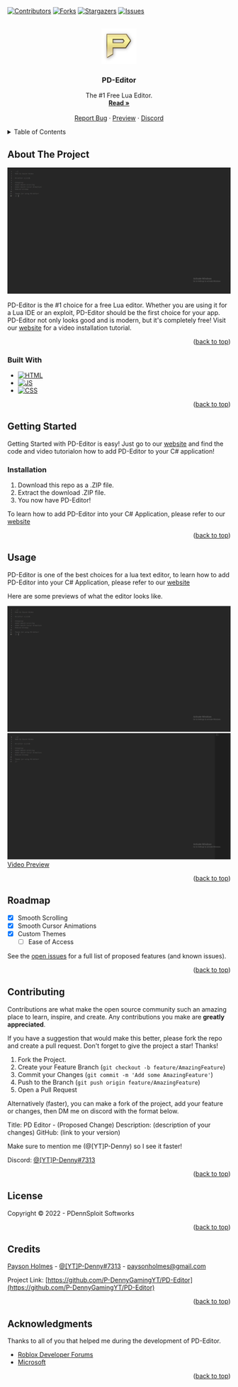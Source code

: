 <a name="readme-top"></a>



<!-- PROJECT SHIELDS -->
[![Contributors][contributors-shield]][contributors-url]
[![Forks][forks-shield]][forks-url]
[![Stargazers][stars-shield]][stars-url]
[![Issues][issues-shield]][issues-url]



<!-- PROJECT LOGO -->
<br />
<div align="center">
  <a href="https://github.com/P-DennyGamingYT/PD-Editor">
    <img src="assets/images/logo.png" alt="Logo" width="80" height="80">
  </a>

<h3 align="center">PD-Editor</h3>

  <p align="center">
    The #1 Free Lua Editor.
    <br />
    <a href="https://github.com/P-DennyGamingYT/PD-Editor"><strong>Read »</strong></a>
    <br />
    <br />
    <a href="https://github.com/P-DennyGamingYT/PD-Editor/issues">Report Bug</a>
    ·
        <a href="https://p-dennygamingyt.github.io/PD-Editor/Editor.html">Preview</a>
    ·
    <a href="https://dsc.gg/PDennSploit">Discord</a>
  </p>
</div>



<!-- TABLE OF CONTENTS -->
<details>
  <summary>Table of Contents</summary>
  <ol>
    <li>
      <a href="#about-the-project">About The Project</a>
      <ul>
        <li><a href="#built-with">Built With</a></li>
      </ul>
    </li>
    <li>
      <a href="#getting-started">Getting Started</a>
      <ul>
        <li><a href="#installation">Installation</a></li>
      </ul>
    </li>
    <li><a href="#usage">Usage</a></li>
    <li><a href="#roadmap">Roadmap</a></li>
    <li><a href="#contributing">Contributing</a></li>
    <li><a href="#contact">Credits</a></li>
    <li><a href="#acknowledgments">Acknowledgments</a></li>
  </ol>
</details>



<!-- ABOUT THE PROJECT -->
## About The Project

[![Preview][product-screenshot]](https://p-dennygamingyt.github.io/PD-Editor)

PD-Editor is the #1 choice for a free Lua editor. Whether you are using it for a Lua IDE or an exploit, PD-Editor should be the first choice for your app. PD-Editor not only looks good and is modern, but it's completely free! Visit our [website](https://p-dennygamingyt.github.io/PD-Editor) for a video installation tutorial.

<p align="right">(<a href="#readme-top">back to top</a>)</p>



### Built With

* [![HTML][Next.js]][Next-url]
* [![JS][React.js]][React-url]
* [![CSS][Vue.js]][Vue-url]

<p align="right">(<a href="#readme-top">back to top</a>)</p>



<!-- GETTING STARTED -->
## Getting Started

Getting Started with PD-Editor is easy! Just go to our [website](https://p-dennygamingyt.github.io/PD-Editor) and find the code and video tutorialon how to add PD-Editor to your C# application!

### Installation

1. Download this repo as a .ZIP file.
2. Extract the download .ZIP file.
3. You now have PD-Editor!

To learn how to add PD-Editor into your C# Application, please refer to our [website](https://p-dennygamingyt.github.io/PD-Editor)

<p align="right">(<a href="#readme-top">back to top</a>)</p>



<!-- USAGE EXAMPLES -->
## Usage

PD-Editor is one of the best choices for a lua text editor, to learn how to add PD-Editor into your C# Application, please refer to our [website](https://p-dennygamingyt.github.io/PD-Editor)

Here are some previews of what the editor looks like.

![Preview](/assets/images/preview.png "Preview")
![Preview w/ minimap](/assets/images/preview-minimap.png "Preview w/ Minimap")
[Video Preview](https://cdn.discordapp.com/attachments/909454431035228181/1007706860238950511/PD-Editor_Preview.mp4?size=4096)

<p align="right">(<a href="#readme-top">back to top</a>)</p>



<!-- ROADMAP -->
## Roadmap

- [X] Smooth Scrolling
- [X] Smooth Cursor Animations
- [X] Custom Themes
    - [ ] Ease of Access

See the [open issues](https://github.com/P-DennyGamingYT/PD-Editor/issues) for a full list of proposed features (and known issues).

<p align="right">(<a href="#readme-top">back to top</a>)</p>



<!-- CONTRIBUTING -->
## Contributing

Contributions are what make the open source community such an amazing place to learn, inspire, and create. Any contributions you make are **greatly appreciated**.

If you have a suggestion that would make this better, please fork the repo and create a pull request.
Don't forget to give the project a star! Thanks!

1. Fork the Project.
2. Create your Feature Branch (`git checkout -b feature/AmazingFeature`)
3. Commit your Changes (`git commit -m 'Add some AmazingFeature'`)
4. Push to the Branch (`git push origin feature/AmazingFeature`)
5. Open a Pull Request

Alternatively (faster), you can make a fork of the project, add your feature or changes, then DM me on discord with the format below.

Title: PD Editor - (Proposed Change)
Description: (description of your changes)
GitHub: (link to your version)

Make sure to mention me (@[YT]P-Denny) so I see it faster!

Discord: [@[YT]P-Denny#7313](https://discord.gg/users/820680923887566868) 

<p align="right">(<a href="#readme-top">back to top</a>)</p>



<!-- LICENSE -->
## License

Copyright &copy; 2022 - PDennSploit Softworks

<p align="right">(<a href="#readme-top">back to top</a>)</p>



<!-- CONTACT -->
## Credits

[Payson Holmes](https://github.com/P-DennyGamingYT) - [@[YT]P-Denny#7313](https://discord.gg/users/820680923887566868) - [paysonholmes@gmail.com](mailto:paysonholmes@gmail.com)

Project Link: [https://github.com/P-DennyGamingYT/PD-Editor](https://github.com/P-DennyGamingYT/PD-Editor)

<p align="right">(<a href="#readme-top">back to top</a>)</p>



<!-- ACKNOWLEDGMENTS -->
## Acknowledgments

Thanks to all of you that helped me during the development of PD-Editor.
* [Roblox Developer Forums]()
* [Microsoft](https://microsoft.github.io/monaco-editor)

<p align="right">(<a href="#readme-top">back to top</a>)</p>



<!-- MARKDOWN LINKS & IMAGES -->
<!-- https://www.markdownguide.org/basic-syntax/#reference-style-links -->
[contributors-shield]: https://img.shields.io/github/contributors/P-DennyGamingYT/PD-Editor.svg
[contributors-url]: https://github.com/P-DennyGamingYT/PD-Editor/graphs/contributors
[forks-shield]: https://img.shields.io/github/forks/P-DennyGamingYT/PD-Editor.svg
[forks-url]: https://github.com/P-DennyGamingYT/PD-Editor/network/members
[stars-shield]: https://img.shields.io/github/stars/P-DennyGamingYT/PD-Editor.svg
[stars-url]: https://github.com/P-DennyGamingYT/PD-Editor/stargazers
[issues-shield]: https://img.shields.io/github/issues/P-DennyGamingYT/PD-Editor.svg
[issues-url]: https://github.com/P-DennyGamingYT/PD-Editor/issues
[license-shield]: https://img.shields.io/github/license/P-DennyGamingYT/PD-Editor.svg
[license-url]: https://github.com/P-DennyGamingYT/PD-Editor/blob/master/LICENSE.txt
[linkedin-shield]: https://img.shields.io/badge/-LinkedIn-black.svg&logo=linkedin&colorB=555
[linkedin-url]: https://linkedin.com/in/linkedin_username
[product-screenshot]: assets/images/preview.png
[Next.js]: https://img.shields.io/badge/html5-%23E34F26.svg?logo=html5&logoColor=white
[Next-url]: https://en.wikipedia.org/wiki/HTML5
[React.js]: https://img.shields.io/badge/javascript-%23323330.svg?logo=javascript&logoColor=yellow
[React-url]: https://en.wikipedia.org/wiki/JavaScript
[Vue.js]: https://img.shields.io/badge/css3-%231572B6.svg?logo=css3&logoColor=white
[Vue-url]: https://en.wikipedia.org/wiki/CSS
[Angular.io]: https://img.shields.io/badge/Angular-DD0031&logo=angular&logoColor=white
[Angular-url]: https://angular.io/
[Svelte.dev]: https://img.shields.io/badge/Svelte-4A4A55&logo=svelte&logoColor=FF3E00
[Svelte-url]: https://svelte.dev/
[Laravel.com]: https://img.shields.io/badge/Laravel-FF2D20&logo=laravel&logoColor=white
[Laravel-url]: https://laravel.com
[Bootstrap.com]: https://img.shields.io/badge/Bootstrap-563D7C&logo=bootstrap&logoColor=white
[Bootstrap-url]: https://getbootstrap.com
[JQuery.com]: https://img.shields.io/badge/jQuery-0769AD&logo=jquery&logoColor=white
[JQuery-url]: https://jquery.com 
